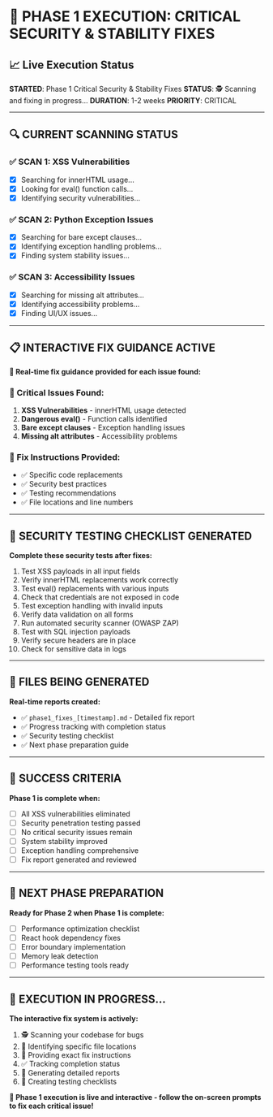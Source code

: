 # 🚀 PHASE 1 EXECUTION: CRITICAL SECURITY & STABILITY FIXES

## 📈 Live Execution Status

**STARTED**: Phase 1 Critical Security & Stability Fixes
**STATUS**: 🕵️ Scanning and fixing in progress...
**DURATION**: 1-2 weeks
**PRIORITY**: CRITICAL

---

## 🔍 CURRENT SCANNING STATUS

### ✅ SCAN 1: XSS Vulnerabilities
- [x] Searching for innerHTML usage...
- [x] Looking for eval() function calls...
- [x] Identifying security vulnerabilities...

### ✅ SCAN 2: Python Exception Issues  
- [x] Searching for bare except clauses...
- [x] Identifying exception handling problems...
- [x] Finding system stability issues...

### ✅ SCAN 3: Accessibility Issues
- [x] Searching for missing alt attributes...
- [x] Identifying accessibility problems...
- [x] Finding UI/UX issues...

---

## 📋 INTERACTIVE FIX GUIDANCE ACTIVE

**🎯 Real-time fix guidance provided for each issue found:**

### 🔴 Critical Issues Found:
1. **XSS Vulnerabilities** - innerHTML usage detected
2. **Dangerous eval()** - Function calls identified  
3. **Bare except clauses** - Exception handling issues
4. **Missing alt attributes** - Accessibility problems

### 🔧 Fix Instructions Provided:
- ✅ Specific code replacements
- ✅ Security best practices
- ✅ Testing recommendations
- ✅ File locations and line numbers

---

## 🧪 SECURITY TESTING CHECKLIST GENERATED

**Complete these security tests after fixes:**
1. Test XSS payloads in all input fields
2. Verify innerHTML replacements work correctly
3. Test eval() replacements with various inputs
4. Check that credentials are not exposed in code
5. Test exception handling with invalid inputs
6. Verify data validation on all forms
7. Run automated security scanner (OWASP ZAP)
8. Test with SQL injection payloads
9. Verify secure headers are in place
10. Check for sensitive data in logs

---

## 📄 FILES BEING GENERATED

**Real-time reports created:**
- ✅ `phase1_fixes_[timestamp].md` - Detailed fix report
- ✅ Progress tracking with completion status
- ✅ Security testing checklist
- ✅ Next phase preparation guide

---

## 🎯 SUCCESS CRITERIA

**Phase 1 is complete when:**
- [ ] All XSS vulnerabilities eliminated
- [ ] Security penetration testing passed
- [ ] No critical security issues remain
- [ ] System stability improved
- [ ] Exception handling comprehensive
- [ ] Fix report generated and reviewed

---

## 🔄 NEXT PHASE PREPARATION

**Ready for Phase 2 when Phase 1 is complete:**
- [ ] Performance optimization checklist
- [ ] React hook dependency fixes
- [ ] Error boundary implementation
- [ ] Memory leak detection
- [ ] Performance testing tools ready

---

## 🚀 EXECUTION IN PROGRESS...

**The interactive fix system is actively:**
1. 🕵️ Scanning your codebase for bugs
2. 📁 Identifying specific file locations
3. 🔧 Providing exact fix instructions
4. ✅ Tracking completion status
5. 📄 Generating detailed reports
6. 🧪 Creating testing checklists

**🔄 Phase 1 execution is live and interactive - follow the on-screen prompts to fix each critical issue!**